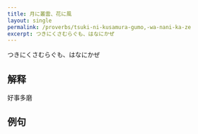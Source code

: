 ```yaml
---
title: 月に叢雲、花に風
layout: single
permalink: /proverbs/tsuki-ni-kusamura-gumo,-wa-nani-ka-ze
excerpt: つきにくさむらぐも、はなにかぜ
---
```


つきにくさむらぐも、はなにかぜ

## 解释

好事多磨

## 例句

